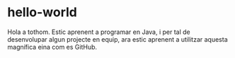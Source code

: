 # hello-world

Hola a tothom. Estic aprenent a programar en Java, i per tal de desenvolupar algun projecte en equip,
ara estic aprenent a utilitzar aquesta magnífica eina com es GitHub.
